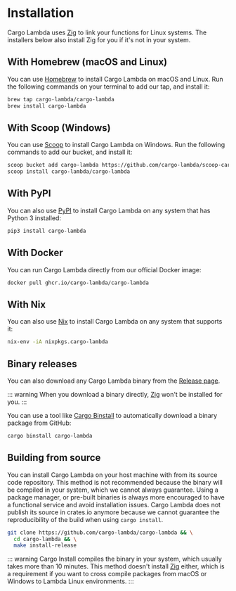 # Installation

Cargo Lambda uses [Zig](https://ziglang.org) to link your functions for Linux systems. The installers below also install Zig for you if it's not in your system.

## With Homebrew (macOS and Linux)

You can use [Homebrew](https://brew.sh/) to install Cargo Lambda on macOS and Linux. Run the following commands on your terminal to add our tap, and install it:

```sh
brew tap cargo-lambda/cargo-lambda
brew install cargo-lambda
```

## With Scoop (Windows)

You can use [Scoop](https://scoop.sh/) to install Cargo Lambda on Windows. Run the following commands to add our bucket, and install it:

```sh
scoop bucket add cargo-lambda https://github.com/cargo-lambda/scoop-cargo-lambda
scoop install cargo-lambda/cargo-lambda
```

## With PyPI

You can also use [PyPI](https://pypi.org/) to install Cargo Lambda on any system that has Python 3 installed:

```sh
pip3 install cargo-lambda
```

## With Docker

You can run Cargo Lambda directly from our official Docker image:

```sh
docker pull ghcr.io/cargo-lambda/cargo-lambda
```

## With Nix

You can also use [Nix](https://nixos.org/manual/nix/stable/introduction.html) to install Cargo Lambda on any system that supports it:

```sh
nix-env -iA nixpkgs.cargo-lambda
```

## Binary releases

You can also download any Cargo Lambda binary from the [Release page](https://github.com/cargo-lambda/cargo-lambda/releases).

::: warning
When you download a binary directly, [Zig](https://ziglang.org) won't be installed for you.
:::

You can use a tool like [Cargo Binstall](https://github.com/cargo-bins/cargo-binstall) to automatically download a binary package from GitHub:

```sh
cargo binstall cargo-lambda
```

## Building from source

You can install Cargo Lambda on your host machine with from its source code repository. This method is not recommended because the binary will be compiled in your system, which we cannot always guarantee. Using a package manager, or pre-built binaries is always more encouraged to have a functional service and avoid installation issues. Cargo Lambda does not publish its source in crates.io anymore because we cannot guarantee the reproducibility of the build when using `cargo install`.

```sh
git clone https://github.com/cargo-lambda/cargo-lambda && \
  cd cargo-lambda && \
  make install-release
```

::: warning
Cargo Install compiles the binary in your system, which usually takes more than 10 minutes. This method doesn't install [Zig](https://ziglang.org) either, which is a requirement if you want to cross compile packages from macOS or Windows to Lambda Linux environments.
:::

